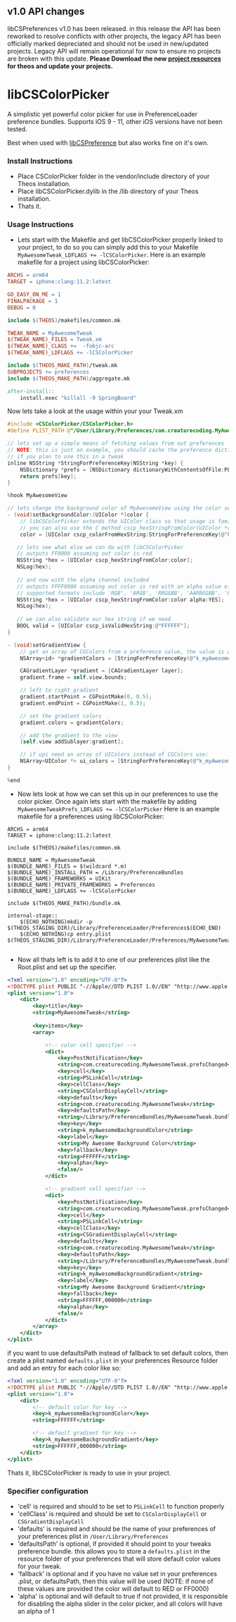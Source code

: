 ## v1.0 API changes

libCSPreferences v1.0 has been released. in this release the API has been reworked to resolve conflicts with other projects, the legacy API has been officially marked depreciated and should not be used in new/updated projects. Legacy API will remain operational for now to ensure no projects are broken with this update. **Please Download the new [project resources](https://github.com/CreatureSurvive/libCSColorPicker/tree/master/CSColorPicker%20Resources) for theos and update your projects.**

# libCSColorPicker

A simplistic yet powerful color picker for use in PreferenceLoader preference bundles. Supports iOS 9 - 11, other iOS versions have not been tested.

Best when used with [libCSPreference](https://creaturesurvive.github.io/repo/cydia/libcspreferences/depiction/) but also works fine on it's own.

### Install Instructions

* Place CSColorPicker folder in the vendor/include directory of your Theos installation.
* Place libCSColorPicker.dylib in the /lib directory of your Theos installation.
* Thats it.



### Usage Instructions

* Lets start with the Makefile and get libCSColorPicker properly linked to your project, to do so you can simply add this to your Makefile `MyAwesomeTweak_LDFLAGS += -lCSColorPicker`. Here is an example makefile for a project using libCSColorPicker:

```makefile
ARCHS = arm64
TARGET = iphone:clang:11.2:latest

GO_EASY_ON_ME = 1
FINALPACKAGE = 1
DEBUG = 0

include $(THEOS)/makefiles/common.mk

TWEAK_NAME = MyAwesomeTweak
$(TWEAK_NAME)_FILES = Tweak.xm
$(TWEAK_NAME)_CLAGS +=  -fobjc-arc
$(TWEAK_NAME)_LDFLAGS += -lCSColorPicker

include $(THEOS_MAKE_PATH)/tweak.mk
SUBPROJECTS += preferences
include $(THEOS_MAKE_PATH)/aggregate.mk

after-install::
	install.exec "killall -9 SpringBoard"
```



Now lets take a look at the usage within your your Tweak.xm

```objective-c
#include <CSColorPicker/CSColorPicker.h>
#define PLIST_PATH @"/User/Library/Preferences/com.creaturecoding.MyAwesomeTweak.plist"

// lets set up a simple means of fetching values from out preferences
// NOTE: this is just an example, you should cache the preference dictionary 
// if you plan to use this in a tweak
inline NSString *StringForPreferenceKey(NSString *key) {
    NSDictionary *prefs = [NSDictionary dictionaryWithContentsOfFile:PLIST_PATH] ? : [NSDictionary new];
    return prefs[key];
}

%hook MyAwesomeView

// lets change the background color of MyAwesomeView using the color set in our preferences
- (void)setBackgroundColor:(UIColor *)color {
	// libCSColorPicker extends the UIColor class so that usage is familiar
	// you can also use the C method cscp_hexStringFromColor(UIColor *color);
    color = [UIColor cscp_colorFromHexString:StringForPreferenceKey(@"k_myAwesomeBackgroundColor)];

   // lets see what else we can do with libCSColorPicker
   // outputs FF0000 assuming out color is red
   NSString *hex = [UIColor cscp_hexStringFromColor:color];
   NSLog(hex); 
   
   // and now with the alpha channel included
   // outputs FFFF0000 assuming out color is red with an alpha value of 1
   // supported formats include 'RGB', 'ARGB', 'RRGGBB', 'AARRGGBB', 'RGB:0.25', 'RRGGBB:0.25'
   NSString *hex = [UIColor cscp_hexStringFromColor:color alpha:YES];
   NSLog(hex); 
   
   // we can also validate our hex string if we need 
   BOOL valid = [UIColor cscp_isValidHexString:@"FFFFFF"];
}

- (void)setGradientView {
	// get an array of CGColors from a preference value, the value is a comma separated string of hex colors eg" FFFFFF,000000,111111
	NSArray<id> *gradientColors = [StringForPreferenceKey(@"k_myAwesomeBackgroundGradient) cscp_gradientStringCGColors];

	CAGradientLayer *gradient = [CAGradientLayer layer];
    gradient.frame = self.view.bounds;

	// left to right gradient
    gradient.startPoint = CGPointMake(0, 0.5);
    gradient.endPoint = CGPointMake(1, 0.5);

	// set the gradient colors
	gradient.colors = gradientColors;

	// add the gradient to the view
	[self.view addSublayer:gradient];

	// if upi need an array of UIColors instead of CGColors use:
	NSArray<UIColor *> ui_colors = [StringForPreferenceKey(@"k_myAwesomeBackgroundGradient) cscp_gradientStringColors]; 
}

%end
```



* Now lets look at how we can set this up in our preferences to use the color picker. Once again lets start with the makefile by adding `MyAwesomeTweakPrefs_LDFLAGS += -lCSColorPicker` Here is an example makefile for a preferences using libCSColorPicker:

```
ARCHS = arm64
TARGET = iphone:clang:11.2:latest

include $(THEOS)/makefiles/common.mk

BUNDLE_NAME = MyAwesomeTweak
$(BUNDLE_NAME)_FILES = $(wildcard *.m)
$(BUNDLE_NAME)_INSTALL_PATH = /Library/PreferenceBundles
$(BUNDLE_NAME)_FRAMEWORKS = UIKit
$(BUNDLE_NAME)_PRIVATE_FRAMEWORKS = Preferences
$(BUNDLE_NAME)_LDFLAGS += -lCSColorPicker

include $(THEOS_MAKE_PATH)/bundle.mk

internal-stage::
	$(ECHO_NOTHING)mkdir -p $(THEOS_STAGING_DIR)/Library/PreferenceLoader/Preferences$(ECHO_END)
	$(ECHO_NOTHING)cp entry.plist $(THEOS_STAGING_DIR)/Library/PreferenceLoader/Preferences/MyAwesomeTweak.plist$(ECHO_END)


```



* Now all thats left is to add it to one of our preferences plist like the Root.plist and set up the specifier.

```xml
<?xml version="1.0" encoding="UTF-8"?>
<!DOCTYPE plist PUBLIC "-//Apple//DTD PLIST 1.0//EN" "http://www.apple.com/DTDs/PropertyList-1.0.dtd">
<plist version="1.0">
	<dict>
        <key>title</key>
		<string>MyAwesomeTweak</string>
		
		<key>items</key>
		<array>

			<!-- color cell specifier -->
			<dict>
				<key>PostNotification</key>
				<string>com.creaturecoding.MyAwesomeTweak.prefsChanged</string> 
				<key>cell</key>
				<string>PSLinkCell</string>
				<key>cellClass</key>
				<string>CSColorDisplayCell</string>
				<key>defaults</key>
				<string>com.creaturecoding.MyAwesomeTweak</string>
				<key>defaultsPath</key>
				<string>/Library/PreferenceBundles/MyAwesomeTweak.bundle</string>
				<key>key</key>
				<string>k_myAwesomeBackgroundColor</string>
				<key>label</key>
				<string>My Awesome Background Color</string>
                <key>fallback</key>
                <string>FFFFFF</string>
				<key>alpha</key>
				<false/>
			</dict>

			<!-- gradient cell specifier -->
			<dict>
				<key>PostNotification</key>
				<string>com.creaturecoding.MyAwesomeTweak.prefsChanged</string> 
				<key>cell</key>
				<string>PSLinkCell</string>
				<key>cellClass</key>
				<string>CSGradientDisplayCell</string>
				<key>defaults</key>
				<string>com.creaturecoding.MyAwesomeTweak</string>
				<key>defaultsPath</key>
				<string>/Library/PreferenceBundles/MyAwesomeTweak.bundle</string>
				<key>key</key>
				<string>k_myAwesomeBackgroundGradient</string>
				<key>label</key>
				<string>My Awesome Background Gradient</string>
                <key>fallback</key>
                <string>FFFFFF,000000</string>
				<key>alpha</key>
				<false/>
			</dict>
		</array>
	</dict>
</plist>
```

if you want to use defaultsPath instead of fallback to set default colors, then create a plist named `defaults.plist` in your preferences Resource folder and add an entry for each color like so:

```xml
<?xml version="1.0" encoding="UTF-8"?>
<!DOCTYPE plist PUBLIC "-//Apple//DTD PLIST 1.0//EN" "http://www.apple.com/DTDs/PropertyList-1.0.dtd">
<plist version="1.0">
	<dict>
		<!-- default color for key -->
		<key>k_myAwesomeBackgroundColor</key>
		<string>FFFFFF</string>

		<!-- default gradient for key -->
		<key>k_myAwesomeBackgroundGradient</key>
		<string>FFFFFF,000000</string>
	</dict>
</plist>
```



Thats it, libCSColorPicker is ready to use in your project.

### Specifier configuration

* 'cell' is required and should to be set to `PSLinkCell` to function properly
*  'cellClass' is required and should be set to `CSColorDisplayCell` or `CSGradientDisplayCell`
* 'defaults' is required and should be the name of your preferences of your preferences plist in `/User/Library/Preferences`
* 'defaultsPath' is optional, if provided it should point to your tweaks preference bundle. this allows you to store a `defaults.plist` in the resource folder of your preferences that will store default color values for your tweak.
* 'fallback' is optional and if you have no value set in your preferences .plist, or defaultsPath, then this value will be used (NOTE: if none of these values are provided the color will default to RED or FF0000)
* 'alpha' is optional and will default to true if not provided, it is responsible for disabling the alpha slider in the color picker, and all colors will have an alpha of 1